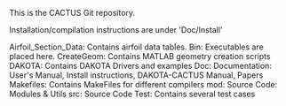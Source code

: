 This is the CACTUS Git repository.

Installation/compilation instructions are under 'Doc/Install'


Airfoil_Section_Data: Contains airfoil data tables.
Bin: 				Executables are placed here.
CreateGeom:		Contains MATLAB geometry creation scripts
DAKOTA:			Contains DAKOTA Drivers and examples
Doc:				Documentation: User's Manual, Install
				instructions, DAKOTA-CACTUS Manual, Papers
Makefiles:			Contains MakeFiles for different compilers
mod:				Source Code: Modules & Utils
src:				Source Code
Test:				Contains several test cases
